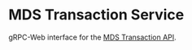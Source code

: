 # MDS Transaction Service

gRPC-Web interface for the [MDS Transaction API](../mds-transaction-api/README.md).

